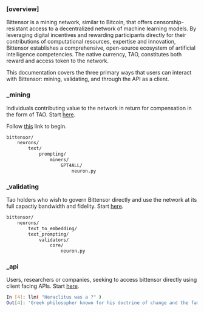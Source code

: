 ### [overview]


Bittensor is a mining network, similar to Bitcoin, that offers censorship-resistant access to a decentralized network of machine learning models. By leveraging digital incentives and rewarding participants directly for their contributions of computational resources, expertise and innovation, Bittensor establishes a comprehensive,  open-source ecosystem of artificial intelligence competencies. The native currency, TAO, constitutes both reward and access token to the network.

This documentation covers the three primary ways that users can interact with Bittensor: mining, validating, and through the API as a client.



### _mining

Individuals contributing value to the network in return for compensation in the form of TAO. Start [here](mining/mining).

Follow [this](mining/mining) link to begin.

```bash
bittensor/
    neurons/
        text/
            prompting/
                miners/
                    GPT4ALL/
                        neuron.py
```


### _validating

Tao holders who wish to govern Bittensor directly and use the network at its full capactiy bandwidth and fidelity.  Start [here](validating/validating).

```bash
bittensor/
    neurons/
        text_to_embedding/
        text_prompting/
            validators/
                core/
                    neuron.py
```
### _api

Users, researchers or companies, seeking to access bittensor directly using client facing APIs. Start [here](clients/clients).

```bash
In [4]: llm( "Heraclitus was a ?" )
Out[4]: 'Greek philosopher known for his doctrine of change and the famous quote, "No man ever steps in the same river twice."'
```
